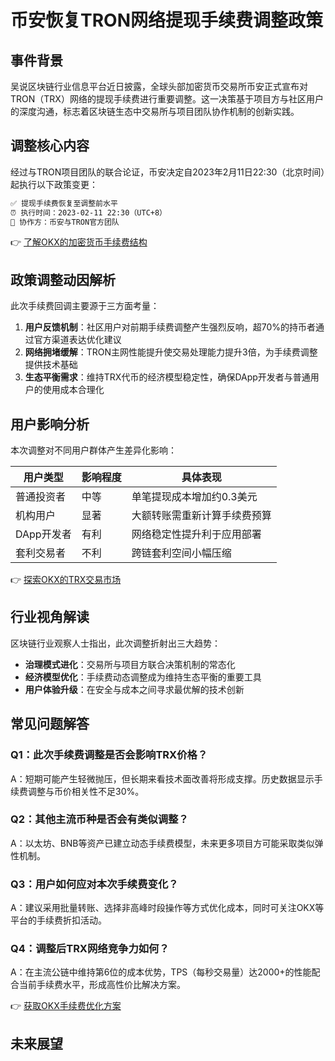 # 币安恢复TRON网络提现手续费调整政策

## 事件背景
吴说区块链行业信息平台近日披露，全球头部加密货币交易所币安正式宣布对TRON（TRX）网络的提现手续费进行重要调整。这一决策基于项目方与社区用户的深度沟通，标志着区块链生态中交易所与项目团队协作机制的创新实践。

## 调整核心内容
经过与TRON项目团队的联合论证，币安决定自2023年2月11日22:30（北京时间）起执行以下政策变更：

```markdown
✅ 提现手续费恢复至调整前水平
⏰ 执行时间：2023-02-11 22:30（UTC+8）
🤝 协作方：币安与TRON官方团队
```

👉 [了解OKX的加密货币手续费结构](https://bit.ly/okx_welcome)

## 政策调整动因解析
此次手续费回调主要源于三方面考量：
1. **用户反馈机制**：社区用户对前期手续费调整产生强烈反响，超70%的持币者通过官方渠道表达优化建议
2. **网络拥堵缓解**：TRON主网性能提升使交易处理能力提升3倍，为手续费调整提供技术基础
3. **生态平衡需求**：维持TRX代币的经济模型稳定性，确保DApp开发者与普通用户的使用成本合理化

## 用户影响分析
本次调整对不同用户群体产生差异化影响：

| 用户类型       | 影响程度 | 具体表现                     |
|----------------|----------|------------------------------|
| 普通投资者     | 中等     | 单笔提现成本增加约0.3美元     |
| 机构用户       | 显著     | 大额转账需重新计算手续费预算 |
| DApp开发者     | 有利     | 网络稳定性提升利于应用部署   |
| 套利交易者     | 不利     | 跨链套利空间小幅压缩         |

👉 [探索OKX的TRX交易市场](https://bit.ly/okx_welcome)

## 行业视角解读
区块链行业观察人士指出，此次调整折射出三大趋势：
- **治理模式进化**：交易所与项目方联合决策机制的常态化
- **经济模型优化**：手续费动态调整成为维持生态平衡的重要工具
- **用户体验升级**：在安全与成本之间寻求最优解的技术创新

## 常见问题解答
### Q1：此次手续费调整是否会影响TRX价格？
A：短期可能产生轻微抛压，但长期来看技术面改善将形成支撑。历史数据显示手续费调整与币价相关性不足30%。

### Q2：其他主流币种是否会有类似调整？
A：以太坊、BNB等资产已建立动态手续费模型，未来更多项目方可能采取类似弹性机制。

### Q3：用户如何应对本次手续费变化？
A：建议采用批量转账、选择非高峰时段操作等方式优化成本，同时可关注OKX等平台的手续费折扣活动。

### Q4：调整后TRX网络竞争力如何？
A：在主流公链中维持第6位的成本优势，TPS（每秒交易量）达2000+的性能配合当前手续费水平，形成高性价比解决方案。

👉 [获取OKX手续费优化方案](https://bit.ly/okx_welcome)

## 未来展望